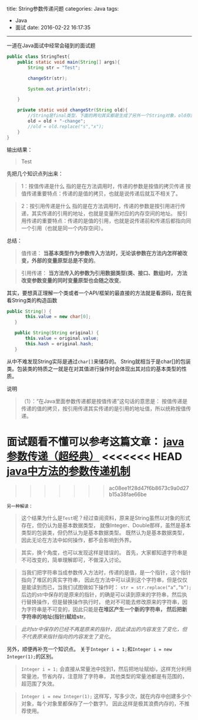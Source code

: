 title: String参数传递问题
categories: Java
tags:
  - Java
  - 面试
date: 2016-02-22 16:17:35
---
一道在Java面试中经常会碰到的面试题
```Java
public class StringTest{
    public static void main(String[] args){
        String str = "Test";

        changeStr(str);

        System.out.println(str);

    }

    private static void changeStr(String old){
        //String是final类型，下面的两句其实都是生成了另外一个String对象，old存放的地址值变化了
        old = old + "-change";
        //old = old.replace("s","x");
    }
}
```
输出结果：
> Test


先把几个知识点列出来：

> 1：按值传递是什么
指的是在方法调用时，传递的参数是按值的拷贝传递
按值传递重要特点：传递的是值的拷贝，也就是说传递后就互不相关了。

> 2：按引用传递是什么
指的是在方法调用时，传递的参数是按引用进行传递，其实传递的引用的地址，也就是变量所对应的内存空间的地址。
按引用传递的重要特点：传递的是值的引用，也就是说传递前和传递后都指向同一个引用（也就是同一个内存空间）。

总结：
> 值传递：
**当基本类型作为参数传入方法时，无论该参数在方法内怎样被改变，外部的变量原型总是不变的**。

> 引用传递：
**当方法传入的参数为引用数据类型(类、接口、数组)时， 方法改变参数变量的同时变量原型也会随之改变**。


其实，要想真正理解一个类或者一个API/框架的最直接的方法就是看源码，现在我看String类的构造函数
```Java
public String() {
       this.value = new char[0];
   }

   public String(String original) {
       this.value = original.value;
       this.hash = original.hash;
   }
  ```

   从中不难发现String实际是通过`char[]`来储存的。
   String就相当于是char[]的包装类。包装类的特质之一就是在对其值进行操作时会体现出其对应的基本类型的性质。

说明
> （1）：“在Java里面参数传递都是按值传递”这句话的意思是：
按值传递是传递的值的拷贝，按引用传递其实传递的是引用的地址值，所以统称按值传递。

面试题看不懂可以参考这篇文章：
[java参数传递（超经典）](http://blog.sina.com.cn/s/blog_4b622a8e0100c1bo.html)
<<<<<<< HEAD
[java中方法的参数传递机制](http://www.cnblogs.com/lixiaolun/p/4311863.html)
=======
>>>>>>> ac08ee1f28d47f6b8673c9a0d27b15a38fae66be


`另一种解读：`

> 这个结果为什么是`Test`呢？经过查阅资料，原来是String虽然以对象的形式存在，但仍认为是基本数据类型，
 就像Integer、Double那样，虽然是基本类型的包装类，但仍然认为是基本数据类型。
既然认为是基本数据类型，因此无论在方法中如何操作，都不会影响到外界。

> 其实，换个角度，也可以发现这样是错误的。
首先，大家都知道字符串是不可改变的，简单理解即可，不做深入讨论。

> 当我们把字符串当成参数传入方法时，传递的是值，是一个指针，这个指针指向了堆区的真实字符串，
因此在方法中可以读到这个字符串，但是仅仅是能读到而已，当我们试图做如下操作时：
`str = str.replace(“a”,”b”);`
后边的str中保存的是原来的指针，的确是可以读到原来的字符串，然后执行替换操作，但是替换操作执行时，
绝对不可能去修改原来的字符串，因为字符串是不可变的，因此只能是**在堆区产生一个新的字符串，
然后把新字符串的地址(指针)赋给str**。

> *此时str中保存的已经不再是原来的指针，因此读出的内容发生了变化，但不代表原来指针指向的内容发生了变化*。


另外，顺便再补充一个知识点。
关于`Integer i = 1;`和`Integer i = new Integer(1);`的区别。

> `Integer i = 1;`
会直接从常量池中找到1，然后把地址赋给i，这样充分利用常量池，节省内存，注意除了字符串，
其他类型的常量池都是有范围的，超范围了失效。

> `Integer i = new Integer(1);`
这样写，写多少次，就在内存中创建多少个对象，每个对象里都保存了一个数字1，
因此这样是极其浪费内存的，不推荐使用。
